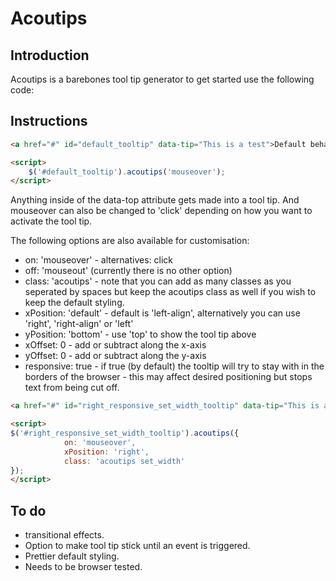 # Acoutips

## Introduction
Acoutips is a barebones tool tip generator to get started use the following code:

## Instructions
```html
<a href="#" id="default_tooltip" data-tip="This is a test">Default behaviour</a>

<script>
	$('#default_tooltip').acoutips('mouseover');
</script>
```

Anything inside of the data-top attribute gets made into a tool tip. And mouseover can also be changed to 'click' depending on how you want to activate the tool tip.

The following options are also available for customisation:
* on: 'mouseover' - alternatives: click
* off: 'mouseout' (currently there is no other option)
* class: 'acoutips' - note that you can add as many classes as you seperated by spaces but keep the acoutips class as well if you wish to keep the default styling.
* xPosition: 'default' - default is 'left-align', alternatively you can use 'right', 'right-align' or 'left'
* yPosition: 'bottom' - use 'top' to show the tool tip above
* xOffset: 0 - add or subtract along the x-axis
* yOffset: 0 - add or subtract along the y-axis
* responsive: true - if true (by default) the tooltip will try to stay with in the borders of the browser - this may affect desired positioning but stops text from being cut off.

```html
<a href="#" id="right_responsive_set_width_tooltip" data-tip="This is a test" style="float:right">Right responsive set width behaviour</a>

<script>
$('#right_responsive_set_width_tooltip').acoutips({
			on: 'mouseover',
			xPosition: 'right',
			class: 'acoutips set_width'
});
</script>
```
## To do
* transitional effects.
* Option to make tool tip stick until an event is triggered.
* Prettier default styling.
* Needs to be browser tested.